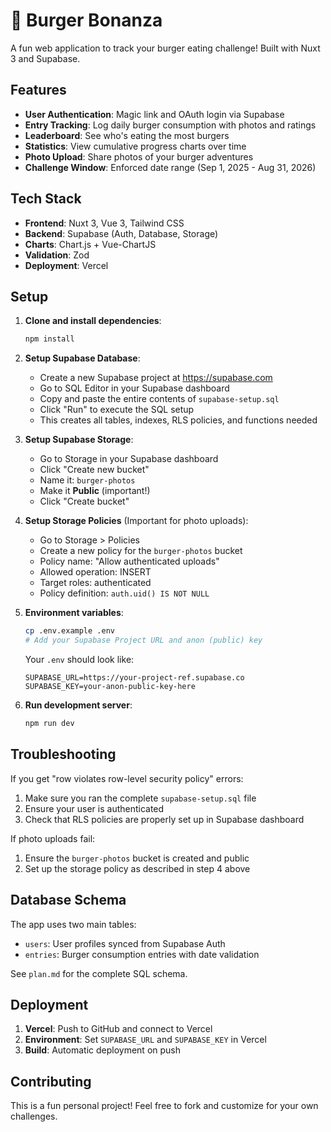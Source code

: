 # 🍔 Burger Bonanza

A fun web application to track your burger eating challenge! Built with Nuxt 3 and Supabase.

## Features

- **User Authentication**: Magic link and OAuth login via Supabase
- **Entry Tracking**: Log daily burger consumption with photos and ratings
- **Leaderboard**: See who's eating the most burgers
- **Statistics**: View cumulative progress charts over time
- **Photo Upload**: Share photos of your burger adventures
- **Challenge Window**: Enforced date range (Sep 1, 2025 - Aug 31, 2026)

## Tech Stack

- **Frontend**: Nuxt 3, Vue 3, Tailwind CSS
- **Backend**: Supabase (Auth, Database, Storage)
- **Charts**: Chart.js + Vue-ChartJS
- **Validation**: Zod
- **Deployment**: Vercel

## Setup

1. **Clone and install dependencies**:
   ```bash
   npm install
   ```

2. **Setup Supabase Database**:
   - Create a new Supabase project at https://supabase.com
   - Go to SQL Editor in your Supabase dashboard
   - Copy and paste the entire contents of `supabase-setup.sql` 
   - Click "Run" to execute the SQL setup
   - This creates all tables, indexes, RLS policies, and functions needed

3. **Setup Supabase Storage**:
   - Go to Storage in your Supabase dashboard
   - Click "Create new bucket"
   - Name it: `burger-photos`
   - Make it **Public** (important!)
   - Click "Create bucket"

4. **Setup Storage Policies** (Important for photo uploads):
   - Go to Storage > Policies
   - Create a new policy for the `burger-photos` bucket
   - Policy name: "Allow authenticated uploads"
   - Allowed operation: INSERT
   - Target roles: authenticated
   - Policy definition: `auth.uid() IS NOT NULL`

5. **Environment variables**:
   ```bash
   cp .env.example .env
   # Add your Supabase Project URL and anon (public) key
   ```
   Your `.env` should look like:
   ```
   SUPABASE_URL=https://your-project-ref.supabase.co
   SUPABASE_KEY=your-anon-public-key-here
   ```

6. **Run development server**:
   ```bash
   npm run dev
   ```

## Troubleshooting

If you get "row violates row-level security policy" errors:
1. Make sure you ran the complete `supabase-setup.sql` file
2. Ensure your user is authenticated 
3. Check that RLS policies are properly set up in Supabase dashboard

If photo uploads fail:
1. Ensure the `burger-photos` bucket is created and public
2. Set up the storage policy as described in step 4 above

## Database Schema

The app uses two main tables:
- `users`: User profiles synced from Supabase Auth
- `entries`: Burger consumption entries with date validation

See `plan.md` for the complete SQL schema.

## Deployment

1. **Vercel**: Push to GitHub and connect to Vercel
2. **Environment**: Set `SUPABASE_URL` and `SUPABASE_KEY` in Vercel
3. **Build**: Automatic deployment on push

## Contributing

This is a fun personal project! Feel free to fork and customize for your own challenges.